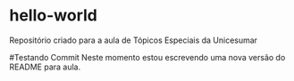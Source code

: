 # hello-world
Repositório criado para a aula de Tópicos Especiais da Unicesumar

#Testando Commit
Neste momento estou escrevendo uma nova versão do README para aula.
